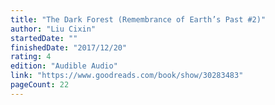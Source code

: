 ```yaml
---
title: "The Dark Forest (Remembrance of Earth’s Past #2)"
author: "Liu Cixin"
startedDate: ""
finishedDate: "2017/12/20"
rating: 4
edition: "Audible Audio"
link: "https://www.goodreads.com/book/show/30283483"
pageCount: 22
---
```



